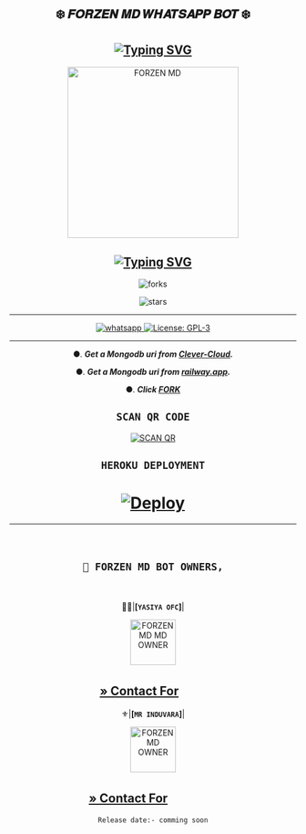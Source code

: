   <div align="center">
    
## ❄️ 𝑭𝑶𝑹𝒁𝑬𝑵 𝑴𝑫 𝑾𝑯𝑨𝑻𝑺𝑨𝑷𝑷 𝑩𝑶𝑻 ❄️ 

##        [![Typing SVG](https://readme-typing-svg.herokuapp.com?font=Rockstar-ExtraBold&color=17202A&lines=🌸+Version+1+.+0+🌸;🌸+Version+1+.+0+🌸)](https://git.io/typing-svg)


 <p align="center">  
 <a href="[https://telegra.ph/file/953048fb3aa3aae12a12a.jpg](https://telegra.ph/file/0b5a7839e8ee21874921e.jpg)">
    <img alt="FORZEN MD" height="300" src="https://telegra.ph/file/0b5a7839e8ee21874921e.jpg">

    
## [![Typing SVG](https://readme-typing-svg.herokuapp.com?font=Rockstar-ExtraBold&color=F33A6A&lines=𝐖𝐞𝐥𝐜𝐨𝐦𝐞+𝐓𝐨:+𝑭𝑶𝑹𝒁𝑬𝑵+𝑴𝑫+𝑩𝑶𝑻;ᴏᴡɴᴇʀ+ʙʏ+ʏᴀsɪʏᴀ+ᴏғғɪᴄɪᴀʟ;ℂ𝕣𝕖𝕒𝕥𝕖𝕕+𝕓𝕪:+ʏᴀsɪʏᴀ+ᴀɴᴅ+ɪɴᴅᴜᴡᴀʀᴀ;ᴘᴏᴡᴇʀᴅ+ʙʏ:+ᴄʏʙᴇʀ+ᴡᴀʀʀɪᴏʀs+x+ᴛᴇᴀᴍ)](https://git.io/typing-svg)


![forks](https://img.shields.io/github/forks/yasiyaofc/FORZEN-MD?label=Forks&style=social)

![stars](https://img.shields.io/github/stars/yasiyaofc/FORZEN-MD?style=social)

----------
<a aria-label="Join our chats" href="https://chat.whatsapp.com/L2i6oDCjljt4mtBTUvTh7t" target="_blank">
    <img alt="whatsapp" src="https://img.shields.io/badge/Join Supporter Group-25D366?style=for-the-badge&logo=whatsapp&logoColor=white" />
  </a>
  
  <a aria-label="Secktor is free to use" href="https://github.com/SamPandey001/Secktor-Md/blob/main/LICENCE" target="_blank">
    <img alt="License: GPL-3" src="https://badges.frapsoft.com/os/gpl/gpl.png?v=103)](https://opensource.org/licenses/GPL-3.0/" target="_blank" />
  </a>

</p>


----------
●. ***Get a Mongodb uri from [Clever-Cloud](https://api.clever-cloud.com/v2/session/login).***

●. ***Get a Mongodb uri from [railway.app](https://railway.app).***

●.  ***Click [FORK](https://github.com/yasiyaofc/FORZEN-MD/fork)***

## ```SCAN QR CODE```
[![SCAN QR](https://repl.it/badge/github/quiec/whatsasena)](https://replit.com/@yasithasamujit2/FORZEN-MD)



## ```HEROKU DEPLOYMENT```
# [![Deploy](https://www.herokucdn.com/deploy/button.svg)](https://heroku.com/deploy?template=https://github.com/CyberWarriorsX/FORZEN-MD)

----------
ㅤ
## **`💃 FORZEN MD BOT OWNERS,`**
ㅤ


🤹‍♂️|**[`YASIYA OFC`]**|

 <p align="center">  
 <a href="https://telegra.ph/file/896953d764d69c906a4b7.jpg">
    <img alt="FORZEN MD MD OWNER" height="80" src="https://telegra.ph/file/896953d764d69c906a4b7.jpg">

**[» Contact For](https://wa.me/+94760018802)**
ㅤ
 ㅤ
 ---
⚜️|**[`MR INDUVARA`]**|

 <p align="center">  
 <a href="[https://telegra.ph/file/f477e530b93d866c664b1.jpg](https://telegra.ph/file/903e16f9effd8de11cc76.jpg)">
    <img alt="FORZEN MD OWNER" height="80" src="https://telegra.ph/file/903e16f9effd8de11cc76.jpg">
 
**[» Contact For](https://wa.me/+94719735716)**
ㅤ
ㅤㅤㅤ
---
`Release date:- comming soon`
